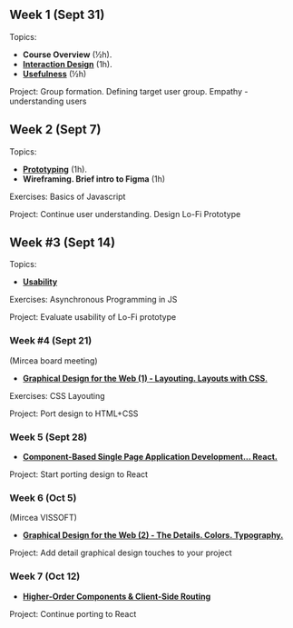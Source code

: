 ## Week 1 (Sept 31)

Topics: 
- **Course Overview** (½h). 
- **[Interaction Design](Lectures/1.%20Interaction%20Design.md)** (1h). 
- **[Usefulness](Lectures/2.%20Usefulness.md)** (½h)

Project: Group formation. Defining target user group. Empathy - understanding users

## Week 2 (Sept 7)
Topics: 
- **[Prototyping](Lectures/3.%20Prototyping.md)** (1h).  
- **Wireframing. Brief intro to Figma** (1h)

Exercises: Basics of Javascript

Project: Continue user understanding. Design Lo-Fi Prototype

## Week #3 (Sept 14)
Topics:
- [**Usability**](Lectures/4.%20Usability.md)

Exercises: Asynchronous Programming in JS

Project: Evaluate usability of Lo-Fi prototype 

### Week #4 (Sept 21)
(Mircea board meeting)

- [**Graphical Design for the Web (1) - Layouting. Layouts with CSS**.](Lectures/5.%20Graphical%20Design%20for%20the%20Web%20(1)%20-%20Layouting.%20Layouts%20with%20CSS..md)

Exercises: CSS Layouting

Project: Port design to HTML+CSS

### Week 5 (Sept 28)
- **[Component-Based Single Page Application Development... React.](Lectures/7.%20Component-Based%20Single%20Page%20Application%20Development...%20React..md)**

Project: Start porting design to React

### Week 6 (Oct 5)
(Mircea VISSOFT)

- **[Graphical Design for the Web (2) - The Details. Colors. Typography.](Lectures/6.%20Graphical%20Design%20for%20the%20Web%20(2)%20-%20The%20Details.%20Colors.%20Typography..md)**

Project: Add detail graphical design touches to your project


### Week 7 (Oct 12)
- **[Higher-Order Components & Client-Side Routing](Lectures/8.%20Higher-Order%20Components%20&%20Client-Side%20Routing.md)**

Project: Continue porting to React